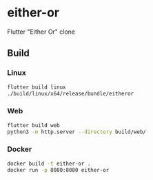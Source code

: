 # either-or
Flutter "Either Or" clone

## Build
### Linux
```sh
flutter build linux
./build/linux/x64/release/bundle/eitheror
```

### Web
```sh
flutter build web
python3 -m http.server --directory build/web/
```

### Docker
```sh
docker build -t either-or .
docker run -p 8080:8080 either-or
```